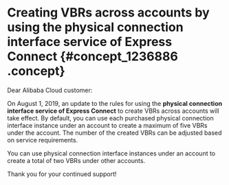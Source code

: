 # Creating VBRs across accounts by using the physical connection interface service of Express Connect {#concept_1236886 .concept}

Dear Alibaba Cloud customer:

On August 1, 2019, an update to the rules for using the **physical connection interface service of Express Connect** to create VBRs across accounts will take effect. By default, you can use each purchased physical connection interface instance under an account to create a maximum of five VBRs under the account. The number of the created VBRs can be adjusted based on service requirements.

You can use physical connection interface instances under an account to create a total of two VBRs under other accounts.

Thank you for your continued support!


